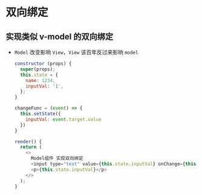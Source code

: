 # 双向绑定

## 实现类似 v-model 的双向绑定

  - `Model` 改变影响 `View`，`View` 该百年反过来影响 `model`

    ```js
    constructor (props) {
      super(props);
      this.state = {
        name: 1234,
        inputVal: '1',
      };
    }

    changeFunc = (event) => {
      this.setState({
        inputVal: event.target.value
      })
    }

    render() {
      return (
        <>
          Model组件 实现双向绑定
          <input type="text" value={this.state.inputVal} onChange={this.changeFunc} />
          <p>{this.state.inputVal}</p>
        </>
      );
    }
    ```
